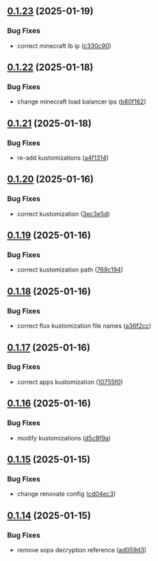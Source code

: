 ## [0.1.23](https://github.com/binary-braids/kubernetes-homelab/compare/v0.1.22...v0.1.23) (2025-01-19)


### Bug Fixes

* correct minecraft lb ip ([c330c90](https://github.com/binary-braids/kubernetes-homelab/commit/c330c90113fa90232a8bf151ea9b6ba0f9a82304))



## [0.1.22](https://github.com/binary-braids/kubernetes-homelab/compare/v0.1.21...v0.1.22) (2025-01-18)


### Bug Fixes

* change minecraft load balancer ips ([b80f162](https://github.com/binary-braids/kubernetes-homelab/commit/b80f16291e9a6d1c34c1241cdaffa4f378510461))



## [0.1.21](https://github.com/binary-braids/kubernetes-homelab/compare/v0.1.20...v0.1.21) (2025-01-18)


### Bug Fixes

* re-add kustomizations ([a4f1314](https://github.com/binary-braids/kubernetes-homelab/commit/a4f1314529f307ca33cae3344a2f22b67e5c8416))



## [0.1.20](https://github.com/binary-braids/kubernetes-homelab/compare/v0.1.19...v0.1.20) (2025-01-16)


### Bug Fixes

* correct kustomization ([3ec3e5d](https://github.com/binary-braids/kubernetes-homelab/commit/3ec3e5dbc45bf0f2761a2985db1208913b0e1c0f))



## [0.1.19](https://github.com/binary-braids/kubernetes-homelab/compare/v0.1.18...v0.1.19) (2025-01-16)


### Bug Fixes

* correct kustomization path ([769c194](https://github.com/binary-braids/kubernetes-homelab/commit/769c194dfedb55a6e1a540e907efa33f9d28ac6c))



## [0.1.18](https://github.com/binary-braids/kubernetes-homelab/compare/v0.1.17...v0.1.18) (2025-01-16)


### Bug Fixes

* correct flux kustomization file names ([a36f2cc](https://github.com/binary-braids/kubernetes-homelab/commit/a36f2ccf30e92142dafbf3a5ca5767494296799b))



## [0.1.17](https://github.com/binary-braids/kubernetes-homelab/compare/v0.1.16...v0.1.17) (2025-01-16)


### Bug Fixes

* correct apps kustomization ([10755f0](https://github.com/binary-braids/kubernetes-homelab/commit/10755f0eb80d3a434edc7e0e44cf5f962569180c))



## [0.1.16](https://github.com/binary-braids/kubernetes-homelab/compare/v0.1.15...v0.1.16) (2025-01-16)


### Bug Fixes

* modify kustomizations ([d5c8f9a](https://github.com/binary-braids/kubernetes-homelab/commit/d5c8f9a290a973edf71b070c54f96800ce58d2b1))



## [0.1.15](https://github.com/binary-braids/kubernetes-homelab/compare/v0.1.14...v0.1.15) (2025-01-15)


### Bug Fixes

* change renovate config ([cd04ec3](https://github.com/binary-braids/kubernetes-homelab/commit/cd04ec3ce8fa55ef803b5ef45d776f94c123215b))



## [0.1.14](https://github.com/binary-braids/kubernetes-homelab/compare/v0.1.13...v0.1.14) (2025-01-15)


### Bug Fixes

* remove sops decryption reference ([ad059d3](https://github.com/binary-braids/kubernetes-homelab/commit/ad059d3e53a82d25cea1106aebcdc0bd30055377))



